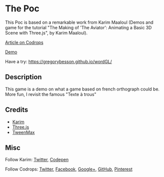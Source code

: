 # The Poc

This Poc is based on a remarkable work from Karim Maaloul (Demos and game for the tutorial "The Making of 'The Aviator': Animating a Basic 3D Scene with Three.js", by Karim Maaloul).

[Article on Codrops](http://tympanus.net/codrops/?p=26501)

[Demo](http://tympanus.net/Tutorials/TheAviator/)

Have a try:  https://gregorybesson.github.io/wordGL/


## Description
This game is a demo on what a game based on french orthograph could be. More fun, I revisit the famous "Texte à trous"

## Credits

- [Karim](http://codepen.io/Yakudoo/)
- [Three.js](http://threejs.org/)
- [TweenMax](http://greensock.com)

## Misc

Follow Karim: [Twitter](https://twitter.com/yakudoo), [Codepen](http://codepen.io/Yakudoo/)

Follow Codrops: [Twitter](http://www.twitter.com/codrops), [Facebook](http://www.facebook.com/pages/Codrops/159107397912), [Google+](https://plus.google.com/101095823814290637419), [GitHub](https://github.com/codrops), [Pinterest](http://www.pinterest.com/codrops/)
